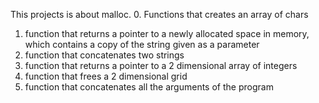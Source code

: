 This projects is about malloc.
0. Functions that creates an array of chars
1. function that returns a pointer to a newly allocated space in memory, which contains a copy of the string given as a parameter
2. function that concatenates two strings
3. function that returns a pointer to a 2 dimensional array of integers
4. function that frees a 2 dimensional grid
5. function that concatenates all the arguments of the program
